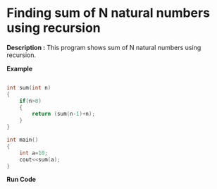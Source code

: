 # Finding sum of N natural numbers using recursion

**Description :** This program shows sum of N natural numbers using recursion.

**Example**

```cpp

int sum(int n)
{
	if(n>0)
	{
		return (sum(n-1)+n);
	}
}

int main()
{
	int a=10;
	cout<<sum(a);
}

```

**Run Code[](https://rextester.com/CLH92043)**
